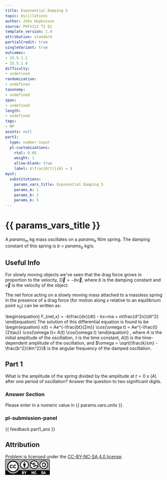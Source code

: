 ```yaml
---
title: Exponential Damping 5
topic: Oscillations
author: John Hopkinson
source: PHYS112 T2 Q1
template_version: 1.4
attribution: standard
partialCredit: true
singleVariant: true
outcomes:
- 15.5.1.1
- 15.5.1.0
difficulty:
- undefined
randomization:
- undefined
taxonomy:
- undefined
span:
- undefined
length:
- undefined
tags:
- MP
assets: null
part1:
  type: number-input
  pl-customizations:
    rtol: 0.05
    weight: 1
    allow-blank: true
    label: $\frac{A(t)}{A} = $
myst:
  substitutions:
    params_vars_title: Exponential Damping 5
    params_m: 1
    params_b: 2
    params_k: 5
---
```

# {{ params_vars_title }}
A ${{params_m}}$ kg mass oscillates on a ${{params_k}}$ N/m spring. The damping constant of this spring is $b$ = ${{params_b}}$ kg/s.

## Useful Info

For slowly moving objects we've seen that the drag force grows in proportion to the velocity, $\overrightarrow{D} = -b\overrightarrow{v}$, where $b$ is the damping constant and $\overrightarrow{v}$ is the velocity of the object.

The net force acting on a slowly moving mass attached to a massless spring in the presence of a drag force (for motion along $x$ relative to an equilibrium point $x_0$) can be written as:

\begin{equation}
F\_{net,x} = -b\frac{dx}{dt} - kx=ma = m\frac{d^2x}{dt^2}
\end{equation}
The solution of this differential equation is found to be \begin{equation}
x(t) = Ae^{-\frac{bt}{2m}} \cos(\omega t) = Ae^{-\frac{t}{2\tau}} \cos(\omega t)= A(t) \cos(\omega t)
\end{equation} , where $A$ is the initial amplitude of the oscillation, $\tau$ is the time constant, $A(t)$ is the time-dependent amplitude of the oscillation, and $\omega = \sqrt{\frac{k}{m} - \frac{b^2}{4m^2}}$ is the angular frequency of the damped oscillation.

## Part 1

What is the amplitude of the spring divided by the amplitude at $t = 0$ s ($A$) after one period of oscillation? Answer the question to two significant digits.

### Answer Section

Please enter in a numeric value in {{ params.vars.units }}.

### pl-submission-panel

{{ feedback.part1_ans }}

## Attribution

Problem is licensed under the [CC-BY-NC-SA 4.0 license](https://creativecommons.org/licenses/by-nc-sa/4.0/).<br> ![The Creative Commons 4.0 license requiring attribution-BY, non-commercial-NC, and share-alike-SA license.](https://raw.githubusercontent.com/firasm/bits/master/by-nc-sa.png)